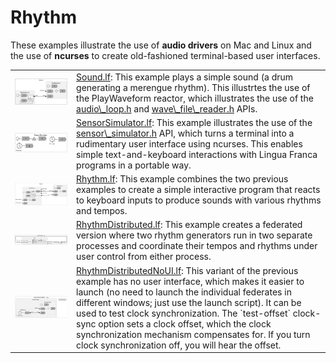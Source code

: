 # Rhythm

These examples illustrate the use of **audio drivers** on Mac and Linux and the use of **ncurses** to create old-fashioned terminal-based user interfaces.
<table>
<tr>
<td> <img src="img/Sound.svg" alt="Sound" width="100%"> </td>
<td> <a href="Sound.lf">Sound.lf</a>: This example plays a simple sound (a drum generating a merengue rhythm). This illustrtes the use of the PlayWaveform reactor, which illustrates the use of the <a href="https://www.lf-lang.org/reactor-c/d1/dcb/audio__loop_8h.html"> audio\_loop.h</a> and <a href="https://www.lf-lang.org/reactor-c/d3/d8a/wave__file__reader_8h.html"> wave\_file\_reader.h</a> APIs.</td>
</tr>
<tr>
<td> <img src="img/SensorSimulator.svg" alt="SensorSimulator" width="100%"> </td>
<td> <a href="SensorSimulator.lf"> SensorSimulator.lf</a>: This example illustrates the use of the <a href="https://www.lf-lang.org/reactor-c/dc/de9/sensor__simulator_8h.html"> sensor\_simulator.h</a> API, which turns a terminal into a rudimentary user interface using ncurses. This enables simple  text-and-keyboard interactions with Lingua Franca programs in a portable way.</td>
</tr>
<tr>
<td> <img src="img/Rhythm.svg" alt="Rhythm" width="100%"> </td>
<td> <a href="Rhythm.lf"> Rhythm.lf</a>: This example combines the two previous examples to create a simple interactive program that reacts to keyboard inputs to produce sounds with various rhythms and tempos.</td>
</tr>
<tr>
<td> <img src="img/RhythmDistributed.svg" alt="RhythmDistributed" width="100%"> </td>
<td> <a href="RhythmDistributed.lf"> RhythmDistributed.lf</a>: This example creates a federated version where two rhythm generators run in two separate processes and coordinate their tempos and rhythms under user control from either process.</td>
</tr>
<tr>
<td> <img src="img/RhythmDistributedNoUI.svg" alt="RhythmDistributedNoUI" width="100%"> </td>
<td> <a href="RhythmDistributedNoUI.lf"> RhythmDistributedNoUI.lf</a>: This variant of the previous example has no user interface, which makes it easier to launch (no need to launch the individual federates in different windows; just use the launch script). It can be used to test clock synchronization. The `test-offset` clock-sync option sets a clock offset, which the clock synchronization mechanism compensates for. If you turn clock synchronization off, you will hear the offset.</td>
</tr>
</table>